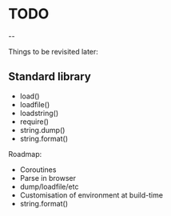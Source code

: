 # TODO
--

Things to be revisited later:

## Standard library

- load()
- loadfile()
- loadstring()
- require()
- string.dump()
- string.format()



Roadmap:

- Coroutines
- Parse in browser
- dump/loadfile/etc
- Customisation of environment at build-time
- string.format()
